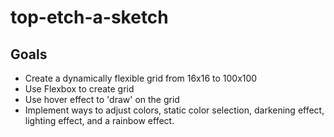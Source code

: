 # top-etch-a-sketch

## Goals
- Create a dynamically flexible grid from 16x16 to 100x100
- Use Flexbox to create grid
- Use hover effect to 'draw' on the grid
- Implement ways to adjust colors, static color selection, darkening effect, lighting effect, and a rainbow effect.